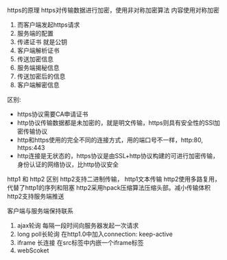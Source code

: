 https的原理
https对传输数据进行加密，使用非对称加密算法
内容使用对称加密

1. 而客户端发起https请求
2. 服务端的配置
3. 传递证书 就是公钥
4. 客户端解析证书
5. 传送加密信息
6. 服务端揭秘信息
7. 传送加密后的信息
8. 客户端解密信息

区别:
- https协议需要CA申请证书
- http协议传输数据都是未加密的，就是明文传输，https则具有安全性的SSl加密传输协议
- http和https使用的完全不同的连接方式，用的端口号不一样，http:80, https:443
- http连接是无状态的，https协议是由SSL+http协议构建的可进行加密传输，身份认证的网络协议，比http协议安全


http1 和 http2 区别
http2支持二进制传输， http1文本传输
http2使用多路复用，代替了http1的序列和阻塞
http2采用hpack压缩算法压缩头部。减小传输体积
http2支持服务端推送




客户端与服务端保持联系
1. ajax轮询 每隔一段时间向服务器发起一次请求
2. long poll长轮询 在http1.0中加入connection: keep-active
3. iframe 长连接 在src标签中内嵌一个iframe标签
4. webScoket